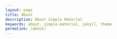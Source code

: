 ```yaml
---
layout: page
title: About
description: About Simple Material
keywords: about, simple-material, jekyll, theme
permalink: /about/
---
```

